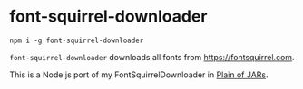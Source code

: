 # font-squirrel-downloader

`npm i -g font-squirrel-downloader`

`font-squirrel-downloader` downloads all fonts from https://fontsquirrel.com.

This is a Node.js port of my FontSquirrelDownloader in [Plain of JARs](https://github.com/DanielRuf/Plain-of-JARs).

